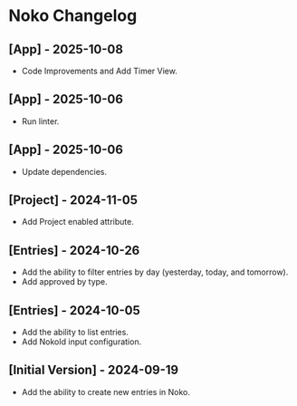 # Noko Changelog

## [App] - 2025-10-08

- Code Improvements and Add Timer View.

## [App] - 2025-10-06

- Run linter.

## [App] - 2025-10-06

- Update dependencies.

## [Project] - 2024-11-05

- Add Project enabled attribute.

## [Entries] - 2024-10-26

- Add the ability to filter entries by day (yesterday, today, and tomorrow).
- Add approved by type.

## [Entries] - 2024-10-05

- Add the ability to list entries.
- Add NokoId input configuration.

## [Initial Version] - 2024-09-19

- Add the ability to create new entries in Noko.
